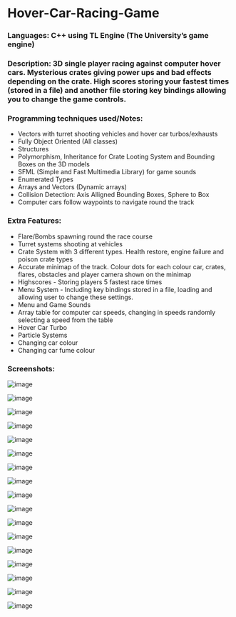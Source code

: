 # Hover-Car-Racing-Game
### **Languages:** C++ using TL Engine (The University’s game engine)

### **Description:** 3D single player racing against computer hover cars. Mysterious crates giving power ups and bad effects depending on the crate. High scores storing your fastest times (stored in a file) and another file storing key bindings allowing you to change the game controls.

### **Programming techniques used/Notes:**
- Vectors with turret shooting vehicles and hover car turbos/exhausts
- Fully Object Oriented (All classes)
- Structures
- Polymorphism, Inheritance for Crate Looting System and Bounding Boxes on the 3D models
- SFML (Simple and Fast Multimedia Library) for game sounds
- Enumerated Types
- Arrays and Vectors (Dynamic arrays)
- Collision Detection: Axis Alligned Bounding Boxes, Sphere to Box
- Computer cars follow waypoints to navigate round the track

### **Extra Features:**
- Flare/Bombs spawning round the race course
- Turret systems shooting at vehicles
- Crate System with 3 different types. Health restore, engine failure and poison crate types
- Accurate minimap of the track. Colour dots for each colour car, crates, flares, obstacles and player camera shown on the minimap
- Highscores - Storing players 5 fastest race times
- Menu System - Including key bindings stored in a file, loading and allowing user to change these settings. 
- Menu and Game Sounds
- Array table for computer car speeds, changing in speeds randomly selecting a speed from the table
- Hover Car Turbo
- Particle Systems
- Changing car colour
- Changing car fume colour

### **Screenshots:**

![image](https://user-images.githubusercontent.com/13036791/35817560-a81b1930-0a95-11e8-8f1f-31bf516125fc.png)

![image](https://user-images.githubusercontent.com/13036791/35817571-b2720f42-0a95-11e8-83f3-4408dff879aa.png)

![image](https://user-images.githubusercontent.com/13036791/35817591-c5ecb770-0a95-11e8-8856-ea56392a78b2.png)

![image](https://user-images.githubusercontent.com/13036791/35817606-cdc3df1e-0a95-11e8-8b7a-7595e0e89b82.png)

![image](https://user-images.githubusercontent.com/13036791/35817616-d73d21e0-0a95-11e8-9121-e6813bdabb3a.png)

![image](https://user-images.githubusercontent.com/13036791/35817628-e471f2f0-0a95-11e8-9f8b-9267c72c63cb.png)

![image](https://user-images.githubusercontent.com/13036791/35817637-eba3d91c-0a95-11e8-831f-028d3c1b1df9.png)

![image](https://user-images.githubusercontent.com/13036791/35817667-ff462a2e-0a95-11e8-8979-985ddbe6c81d.png)

![image](https://user-images.githubusercontent.com/13036791/35817679-06d6b98e-0a96-11e8-9496-8c3aeef3852b.png)

![image](https://user-images.githubusercontent.com/13036791/35817718-1fbfe236-0a96-11e8-871a-d4f447625cee.png)

![image](https://user-images.githubusercontent.com/13036791/35817739-26fc9350-0a96-11e8-88b9-5f59f30b362d.png)

![image](https://user-images.githubusercontent.com/13036791/35817837-58d0ee4e-0a96-11e8-8a15-342083608604.png)

![image](https://user-images.githubusercontent.com/13036791/35817850-65af2824-0a96-11e8-97bc-02cddc21b61f.png)

![image](https://user-images.githubusercontent.com/13036791/35817861-6c149f32-0a96-11e8-9a39-f7024073fd86.png)

![image](https://user-images.githubusercontent.com/13036791/35817889-85105e5e-0a96-11e8-8808-e1d88f3182cb.png)

![image](https://user-images.githubusercontent.com/13036791/35817951-aed0bb6c-0a96-11e8-9f34-7161a97b2689.png)

![image](https://user-images.githubusercontent.com/13036791/35818102-0eb0f574-0a97-11e8-8515-cfd76c8da1f1.png)
